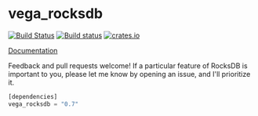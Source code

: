 vega_rocksdb
============
[![Build Status](https://travis-ci.org/vega/vega_rocksdb.svg?branch=master)](https://travis-ci.org/vega/vega_rocksdb)
[![Build status](https://ci.appveyor.com/api/projects/status/3ouf3yy1f07ilq09/branch/master?svg=true)](https://ci.appveyor.com/project/aleksuss/vega-rocksdb-hhrrr/branch/master)
[![crates.io](https://img.shields.io/crates/v/vega_rocksdb.svg)](https://crates.io/crates/vega_rocksdb)

[Documentation](https://docs.rs/vega_rocksdb/0.7.0/vega_rocksdb/)

Feedback and pull requests welcome!  If a particular feature of RocksDB is important to you, please let me know by opening an issue, and I'll prioritize it.

```rust
[dependencies]
vega_rocksdb = "0.7"
```